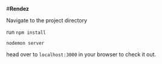 #**Rendez**

Navigate to the project directory

run 
`npm install`

`nodemon server` 

head over to `localhost:3000` in your browser to check it out.
